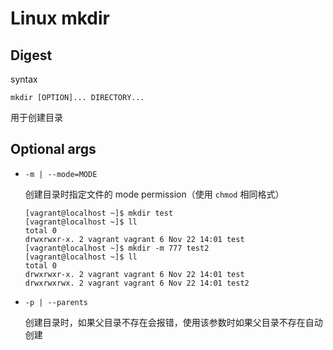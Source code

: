 # Linux mkdir

## Digest

syntax

```
mkdir [OPTION]... DIRECTORY...
```

用于创建目录

## Optional args

- `-m | --mode=MODE`

  创建目录时指定文件的 mode permission（使用 `chmod` 相同格式）

  ```
  [vagrant@localhost ~]$ mkdir test
  [vagrant@localhost ~]$ ll
  total 0
  drwxrwxr-x. 2 vagrant vagrant 6 Nov 22 14:01 test
  [vagrant@localhost ~]$ mkdir -m 777 test2
  [vagrant@localhost ~]$ ll
  total 0
  drwxrwxr-x. 2 vagrant vagrant 6 Nov 22 14:01 test
  drwxrwxrwx. 2 vagrant vagrant 6 Nov 22 14:01 test2
  ```

- `-p | --parents`

  创建目录时，如果父目录不存在会报错，使用该参数时如果父目录不存在自动创建
